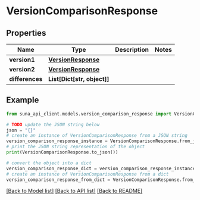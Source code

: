 # VersionComparisonResponse


## Properties

Name | Type | Description | Notes
------------ | ------------- | ------------- | -------------
**version1** | [**VersionResponse**](VersionResponse.md) |  | 
**version2** | [**VersionResponse**](VersionResponse.md) |  | 
**differences** | **List[Dict[str, object]]** |  | 

## Example

```python
from suna_api_client.models.version_comparison_response import VersionComparisonResponse

# TODO update the JSON string below
json = "{}"
# create an instance of VersionComparisonResponse from a JSON string
version_comparison_response_instance = VersionComparisonResponse.from_json(json)
# print the JSON string representation of the object
print(VersionComparisonResponse.to_json())

# convert the object into a dict
version_comparison_response_dict = version_comparison_response_instance.to_dict()
# create an instance of VersionComparisonResponse from a dict
version_comparison_response_from_dict = VersionComparisonResponse.from_dict(version_comparison_response_dict)
```
[[Back to Model list]](../README.md#documentation-for-models) [[Back to API list]](../README.md#documentation-for-api-endpoints) [[Back to README]](../README.md)


